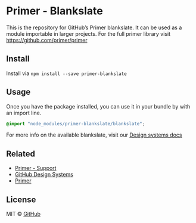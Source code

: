 # Primer - Blankslate

This is the repository for GitHub’s Primer blankslate. It can be used as a module importable in larger projects. For the full primer library visit https://github.com/primer/primer

## Install

Install via `npm install --save primer-blankslate`

## Usage

Once you have the package installed, you can use it in your bundle by with an import line.

```scss
@import "node_modules/primer-blankslate/blankslate";
```

For more info on the available blankslate, visit our [Design systems docs](https://github.com/styleguide/css/blankslate)

## Related

* [Primer - Support](https://github.com/primer/support)
* [GitHub Design Systems](https://github.com/styleguide)
* [Primer](https://github.com/primer)

## License

MIT &copy; [GitHub](https://github.com/)

